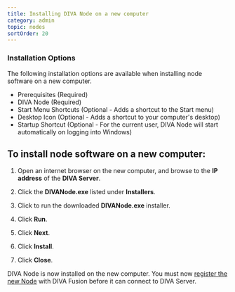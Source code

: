 ```yaml
---
title: Installing DIVA Node on a new computer
category: admin
topic: nodes
sortOrder: 20
---
```


### Installation Options

The following installation options are available when installing node software on a new computer.

- Prerequisites (Required)
- DIVA Node (Required)
- Start Menu Shortcuts (Optional - Adds a shortcut to the Start menu)
- Desktop Icon (Optional - Adds a shortcut to your computer's desktop)
- Startup Shortcut (Optional - For the current user, DIVA Node will start automatically on logging into Windows)

## To install node software on a new computer:

1. Open an internet browser on the new computer, and browse to the **IP address** of the **DIVA Server**.

2. Click the **DIVANode.exe** listed under **Installers**.

3. Click to run the downloaded **DIVANode.exe** installer.

4. Click **Run**.

5. Click **Next**.

6. Click **Install**.

7. Click **Close**.

<p class="tip tip--result">DIVA Node is now installed on the new computer. You must now <a href="/v2/articles/register-a-new-node.html">register the new Node</a> with DIVA Fusion before it can connect to DIVA Server.</p>
